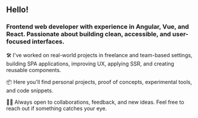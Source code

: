 ## Hello!

### Frontend web developer with experience in Angular, Vue, and React. Passionate about building clean, accessible, and user-focused interfaces.

🛠️ I've worked on real-world projects in freelance and team-based settings, building SPA applications, improving UX, applying SSR, and creating reusable components.

📦 Here you'll find personal projects, proof of concepts, experimental tools, and code snippets.

👨‍💻 Always open to collaborations, feedback, and new ideas. Feel free to reach out if something catches your eye.
